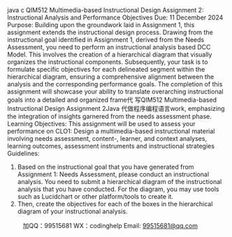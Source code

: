 java c
QIM512
Multimedia-based Instructional   Design
Assignment 2:   Instructional Analysis and Performance Objectives
Due:   11   December 2024
Purpose:   Building upon the groundwork laid   in Assignment   1, this   assignment   extends the   instructional design   process.   Drawing from the   instructional goal   identified   in Assignment   1, derived from the   Needs Assessment, you   need to perform   an   instructional analysis   based   DCC   Model. This   involves the creation of a   hierarchical diagram that visually organizes the   instructional components.
Subsequently, your task is to formulate specific objectives for each delineated segment within the hierarchical diagram, ensuring a comprehensive alignment   between the analysis and the corresponding performance goals.   The   completion   of this assignment will showcase your ability to translate overarching   instructional goals   into a detailed and organized frame代 写QIM512 Multimedia-based Instructional Design Assignment 2Java
代做程序编程语言work, emphasizing the   integration of   insights   garnered from the needs assessment   phase.
Learning Objectives: This assignment will be   used to assess   your   performance   on   CLO1:   Design a multimedia-based   instructional   material   involving needs assessment, content-, learner, and context analyses,   learning outcomes,   assessment instruments and   instructional strategies
Guidelines:
1.   Based on the instructional goal that you have   generated from Assignment   1:
Needs Assessment,   please conduct an   instructional analysis. You   need to submit   a   hierarchical diagram of the   instructional analysis that you have conducted.   For the   diagram, you may use tools such as   Lucidchart   or other   platform/tools   to   create   it.
2. Then, create the objectives for each of the   boxes   in the   hierarchical   diagram   of   your instructional analysis.



         
加QQ：99515681  WX：codinghelp  Email: 99515681@qq.com
